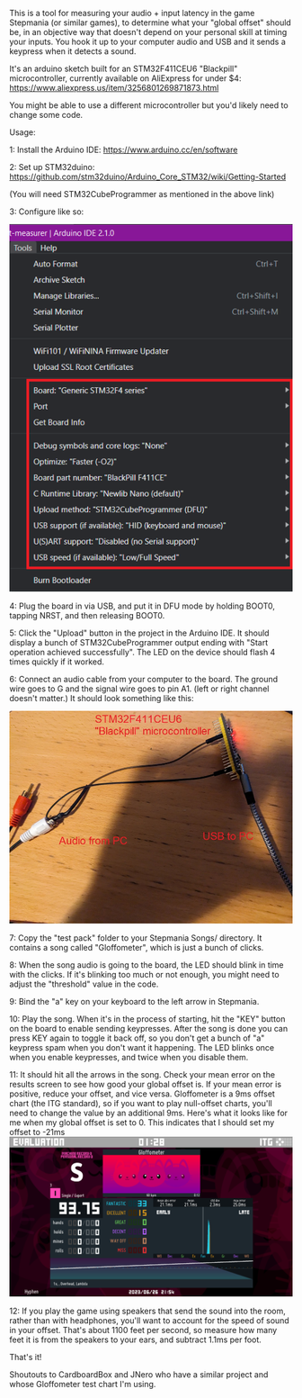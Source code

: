 This is a tool for measuring your audio + input latency in the game Stepmania (or similar games), to determine what your "global offset" should be, in an objective way that doesn't depend on your personal skill at timing your inputs. You hook it up to your computer audio and USB and it sends a keypress when it detects a sound.

It's an arduino sketch built for an STM32F411CEU6 "Blackpill" microcontroller, currently available on AliExpress for under $4: https://www.aliexpress.us/item/3256801269871873.html

You might be able to use a different microcontroller but you'd likely need to change some code.

Usage:

1: Install the Arduino IDE: https://www.arduino.cc/en/software

2: Set up STM32duino: https://github.com/stm32duino/Arduino_Core_STM32/wiki/Getting-Started

(You will need STM32CubeProgrammer as mentioned in the above link)

3: Configure like so: 

![](img/arduinoconfig.png)

4: Plug the board in via USB, and put it in DFU mode by holding BOOT0, tapping NRST, and then releasing BOOT0.

5: Click the "Upload" button in the project in the Arduino IDE. It should display a bunch of STM32CubeProgrammer output ending with "Start operation achieved successfully". The LED on the device should flash 4 times quickly if it worked.

6: Connect an audio cable from your computer to the board. The ground wire goes to G and the signal wire goes to pin A1. (left or right channel doesn't matter.) It should look something like this: 

![](img/blackpillmeasure.jpg)

7: Copy the "test pack" folder to your Stepmania Songs/ directory. It contains a song called "Gloffometer", which is just a bunch of clicks. 

8: When the song audio is going to the board, the LED should blink in time with the clicks. If it's blinking too much or not enough, you might need to adjust the "threshold" value in the code.

9: Bind the "a" key on your keyboard to the left arrow in Stepmania. 

10: Play the song. When it's in the process of starting, hit the "KEY" button on the board to enable sending keypresses. After the song is done you can press KEY again to toggle it back off, so you don't get a bunch of "a" keypress spam when you don't want it happening. The LED blinks once when you enable keypresses, and twice when you disable them.

11: It should hit all the arrows in the song. Check your mean error on the results screen to see how good your global offset is. If your mean error is positive, reduce your offset, and vice versa. Gloffometer is a 9ms offset chart (the ITG standard), so if you want to play null-offset charts, you'll need to change the value by an additional 9ms. Here's what it looks like for me when my global offset is set to 0. This indicates that I should set my offset to -21ms
![](img/measureresults.png)

12: If you play the game using speakers that send the sound into the room, rather than with headphones, you'll want to account for the speed of sound in your offset. That's about 1100 feet per second, so measure how many feet it is from the speakers to your ears, and subtract 1.1ms per foot.

That's it!

Shoutouts to CardboardBox and JNero who have a similar project and whose Gloffometer test chart I'm using.
